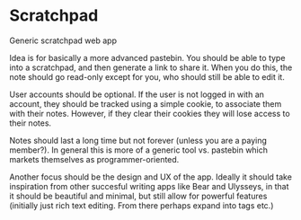 # Scratchpad

Generic scratchpad web app

Idea is for basically a more advanced pastebin. 
You should be able to type into a scratchpad, and then generate a link to share it. 
When you do this, the note should go read-only except for you, who should still be able to edit it. 

User accounts should be optional. 
If the user is not logged in with an account, they should be tracked using a simple cookie, to associate them with their notes. 
However, if they clear their cookies they will lose access to their notes. 

Notes should last a long time but not forever (unless you are a paying member?). 
In general this is more of a generic tool vs. pastebin which markets themselves as programmer-oriented.

Another focus should be the design and UX of the app. 
Ideally it should take inspiration from other succesful writing apps like Bear and Ulysseys, in that it should be beautiful and minimal, but still allow for powerful features (initially just rich text editing. From there perhaps expand into tags etc.)

